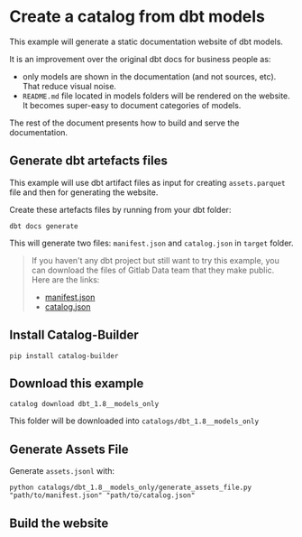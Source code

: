# Create a catalog from dbt models

This example will generate a static documentation website of dbt models.

It is an improvement over the original dbt docs for business people as:

- only models are shown in the documentation (and not sources, etc). That reduce visual noise.
- `README.md` file located in models folders will be rendered on the website. It becomes super-easy to document categories of models.

The rest of the document presents how to build and serve the documentation.


## Generate dbt artefacts files

This example will use dbt artifact files as input for creating `assets.parquet` file and then for generating the website.

Create these artefacts files by running from your dbt folder:

```
dbt docs generate
```

This will generate two files: `manifest.json` and `catalog.json` in `target` folder.

> If you haven't any dbt project but still want to try this example, you can download the files of Gitlab Data team that they make public. Here are the links:
>
> - [manifest.json](https://dbt.gitlabdata.com/manifest.json)
> - [catalog.json](https://dbt.gitlabdata.com/catalog.json)



## Install Catalog-Builder

```
pip install catalog-builder
```

## Download this example

```
catalog download dbt_1.8__models_only
```

This folder will be downloaded into `catalogs/dbt_1.8__models_only`


## Generate Assets File

Generate `assets.jsonl` with:

```
python catalogs/dbt_1.8__models_only/generate_assets_file.py "path/to/manifest.json" "path/to/catalog.json"
```

## Build the website